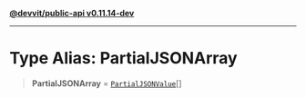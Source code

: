 [**@devvit/public-api v0.11.14-dev**](../README.md)

---

# Type Alias: PartialJSONArray

> **PartialJSONArray** = [`PartialJSONValue`](PartialJSONValue.md)[]
